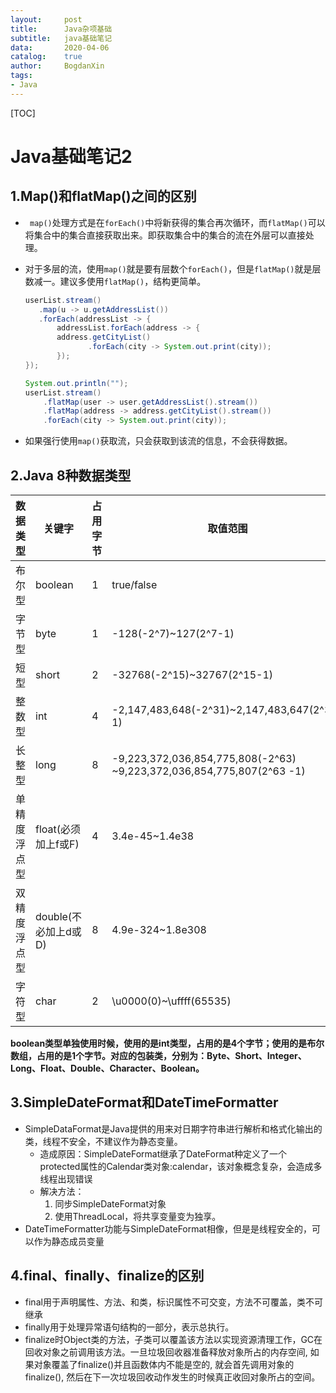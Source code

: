 ```yaml
---
layout:		post
title:		Java杂项基础
subtitle:	java基础笔记
data:		2020-04-06
catalog:	true
author:		BogdanXin
tags:
- Java
---
```




[TOC]

# Java基础笔记2

## 1.Map()和flatMap()之间的区别

* ` map()`处理方式是在`forEach()`中将新获得的集合再次循环，而`flatMap()`可以将集合中的集合直接获取出来。即获取集合中的集合的流在外层可以直接处理。

* 对于多层的流，使用`map()`就是要有层数个``forEach()``，但是``flatMap()``就是层数减一。建议多使用``flatMap()``，结构更简单。

  ```java
  userList.stream()
     .map(u -> u.getAddressList())
     .forEach(addressList -> {
         addressList.forEach(address -> {
         address.getCityList()
         		.forEach(city -> System.out.print(city));
         });
  });
  
  System.out.println("");
  userList.stream()
      .flatMap(user -> user.getAddressList().stream())
      .flatMap(address -> address.getCityList().stream())
      .forEach(city -> System.out.print(city));
  ```

  

* 如果强行使用`map()`获取流，只会获取到该流的信息，不会获得数据。

## 2.Java 8种数据类型

| 数据类型     | 关键字               | 占用字节 | 取值范围                                                     | 默认值 |
| ------------ | -------------------- | -------- | ------------------------------------------------------------ | ------ |
| 布尔型       | boolean              | 1        | true/false                                                   | false  |
| 字节型       | byte                 | 1        | -128(-2^7)~127(2^7-1)                                        | 0      |
| 短型         | short                | 2        | -32768(-2^15)~32767(2^15-1)                                  | 0      |
| 整数型       | int                  | 4        | -2,147,483,648(-2^31)~2,147,483,647(2^31-1)                  | 0      |
| 长整型       | long                 | 8        | -9,223,372,036,854,775,808(-2^63) ~9,223,372,036,854,775,807(2^63 -1) | 0L     |
| 单精度浮点型 | float(必须加上f或F)  | 4        | 3.4e-45~1.4e38                                               | 0.0f   |
| 双精度浮点型 | double(不必加上d或D) | 8        | 4.9e-324~1.8e308                                             | 0.0d   |
| 字符型       | char                 | 2        | \u0000(0)~\uffff(65535)                                      | null   |

**boolean类型单独使用时候，使用的是int类型，占用的是4个字节；使用的是布尔数组，占用的是1个字节。对应的包装类，分别为：Byte、Short、Integer、Long、Float、Double、Character、Boolean。**

## 3.SimpleDateFormat和DateTimeFormatter

* SimpleDataFormat是Java提供的用来对日期字符串进行解析和格式化输出的类，线程不安全，不建议作为静态变量。
  * 造成原因：SimpleDateFormat继承了DateFormat种定义了一个protected属性的Calendar类对象:calendar，该对象概念复杂，会造成多线程出现错误
  * 解决方法：
    1. 同步SimpleDateFormat对象
    2. 使用ThreadLocal，将共享变量变为独享。
* DateTimeFormatter功能与SimpleDateFormat相像，但是是线程安全的，可以作为静态成员变量

## 4.final、finally、finalize的区别

* final用于声明属性、方法、和类，标识属性不可交变，方法不可覆盖，类不可继承
* finally用于处理异常语句结构的一部分，表示总执行。
* finalize时Object类的方法，子类可以覆盖该方法以实现资源清理工作，GC在回收对象之前调用该方法。一旦垃圾回收器准备释放对象所占的内存空间, 如果对象覆盖了finalize()并且函数体内不能是空的, 就会首先调用对象的finalize(), 然后在下一次垃圾回收动作发生的时候真正收回对象所占的空间。



